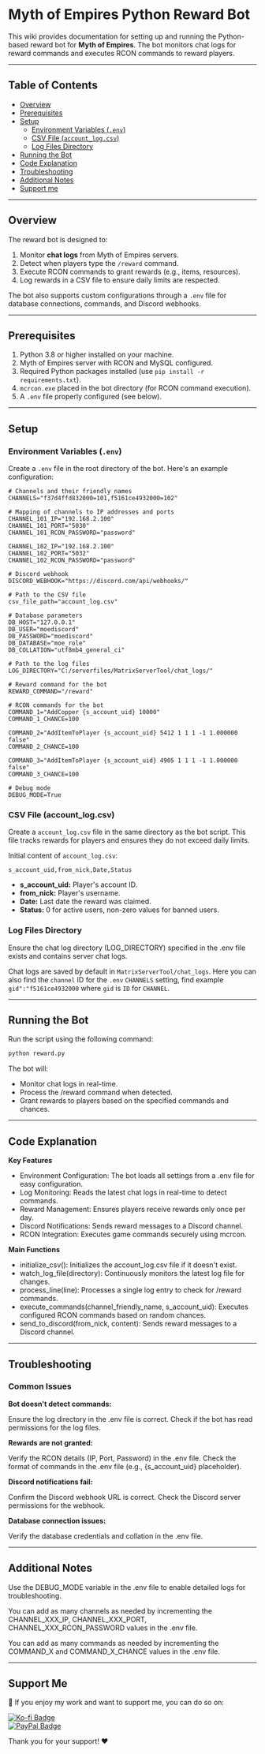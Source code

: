 # Myth of Empires Python Reward Bot

This wiki provides documentation for setting up and running the Python-based reward bot for **Myth of Empires**. The bot monitors chat logs for reward commands and executes RCON commands to reward players.

---

## Table of Contents

- [Overview](#overview)
- [Prerequisites](#prerequisites)
- [Setup](#setup)
  - [Environment Variables (`.env`)](#environment-variables-env)
  - [CSV File (`account_log.csv`)](#csv-file-account_logcsv)
  - [Log Files Directory](#log-files-directory)
- [Running the Bot](#running-the-bot)
- [Code Explanation](#code-explanation)
- [Troubleshooting](#troubleshooting)
- [Additional Notes](#additional-notes)
- [Support me](#support-me)

---

## Overview

The reward bot is designed to:
1. Monitor **chat logs** from Myth of Empires servers.
2. Detect when players type the `/reward` command.
3. Execute RCON commands to grant rewards (e.g., items, resources).
4. Log rewards in a CSV file to ensure daily limits are respected.

The bot also supports custom configurations through a `.env` file for database connections, commands, and Discord webhooks.

---

## Prerequisites

1. Python 3.8 or higher installed on your machine.
2. Myth of Empires server with RCON and MySQL configured.
3. Required Python packages installed (use `pip install -r requirements.txt`).
4. `mcrcon.exe` placed in the bot directory (for RCON command execution).
5. A `.env` file properly configured (see below).

---

## Setup

### Environment Variables (`.env`)

Create a `.env` file in the root directory of the bot. Here's an example configuration:

```dotenv
# Channels and their friendly names
CHANNELS="f37d4ffd832000=101,f5161ce4932000=102"

# Mapping of channels to IP addresses and ports
CHANNEL_101_IP="192.168.2.100"
CHANNEL_101_PORT="5030"
CHANNEL_101_RCON_PASSWORD="password"

CHANNEL_102_IP="192.168.2.100"
CHANNEL_102_PORT="5032"
CHANNEL_102_RCON_PASSWORD="password"

# Discord webhook
DISCORD_WEBHOOK="https://discord.com/api/webhooks/"

# Path to the CSV file
csv_file_path="account_log.csv"

# Database parameters
DB_HOST="127.0.0.1"
DB_USER="moediscord"
DB_PASSWORD="moediscord"
DB_DATABASE="moe_role"
DB_COLLATION="utf8mb4_general_ci"

# Path to the log files
LOG_DIRECTORY="C:/serverfiles/MatrixServerTool/chat_logs/"

# Reward command for the bot
REWARD_COMMAND="/reward"

# RCON commands for the bot
COMMAND_1="AddCopper {s_account_uid} 10000"
COMMAND_1_CHANCE=100

COMMAND_2="AddItemToPlayer {s_account_uid} 5412 1 1 1 -1 1.000000 false"
COMMAND_2_CHANCE=100

COMMAND_3="AddItemToPlayer {s_account_uid} 4905 1 1 1 -1 1.000000 false"
COMMAND_3_CHANCE=100

# Debug mode
DEBUG_MODE=True
```

### CSV File (account_log.csv)

Create a `account_log.csv` file in the same directory as the bot script. This file tracks rewards for players and ensures they do not exceed daily limits.

Initial content of `account_log.csv`:

```account_log.csv
s_account_uid,from_nick,Date,Status
```
- **s_account_uid:** Player's account ID.
- **from_nick:** Player's username.
- **Date:** Last date the reward was claimed.
- **Status:** 0 for active users, non-zero values for banned users.

### Log Files Directory

Ensure the chat log directory (LOG_DIRECTORY) specified in the .env file exists and contains server chat logs.

Chat logs are saved by default in `MatrixServerTool/chat_logs`. Here you can also find the `channel` ID for the `.env` `CHANNELS` setting, find example `gid":"f5161ce4932000` where `gid` is `ID` for `CHANNEL`.

---

## Running the Bot

Run the script using the following command:

```cmd run command
python reward.py
```

The bot will:

* Monitor chat logs in real-time.
* Process the /reward command when detected.
* Grant rewards to players based on the specified commands and chances.

---

## Code Explanation

**Key Features**

* Environment Configuration: The bot loads all settings from a .env file for easy configuration.
* Log Monitoring: Reads the latest chat logs in real-time to detect commands.
* Reward Management: Ensures players receive rewards only once per day.
* Discord Notifications: Sends reward messages to a Discord channel.
* RCON Integration: Executes game commands securely using mcrcon.

**Main Functions**

* initialize_csv(): Initializes the account_log.csv file if it doesn't exist.
* watch_log_file(directory): Continuously monitors the latest log file for changes.
* process_line(line): Processes a single log entry to check for /reward commands.
* execute_commands(channel_friendly_name, s_account_uid): Executes configured RCON commands based on random chances.
* send_to_discord(from_nick, content): Sends reward messages to a Discord channel.

---

## Troubleshooting

### Common Issues

**Bot doesn't detect commands:**

Ensure the log directory in the .env file is correct.
Check if the bot has read permissions for the log files.

**Rewards are not granted:**

Verify the RCON details (IP, Port, Password) in the .env file.
Check the format of commands in the .env file (e.g., {s_account_uid} placeholder).

**Discord notifications fail:**

Confirm the Discord webhook URL is correct.
Check the Discord server permissions for the webhook.

**Database connection issues:**

Verify the database credentials and collation in the .env file.

---

## Additional Notes

Use the DEBUG_MODE variable in the .env file to enable detailed logs for troubleshooting.

You can add as many channels as needed by incrementing the CHANNEL_XXX_IP, CHANNEL_XXX_PORT, CHANNEL_XXX_RCON_PASSWORD values in the .env file.

You can add as many commands as needed by incrementing the COMMAND_X and COMMAND_X_CHANCE values in the .env file.

---

## Support Me 
 
🙌 If you enjoy my work and want to support me, you can do so on:  

[![Ko-fi Badge](https://img.shields.io/badge/Support%20me%20on-Ko--fi-ff5e5b?style=flat&logo=ko-fi&logoColor=white)](https://ko-fi.com/playhub)  
[![PayPal Badge](https://img.shields.io/badge/Donate-PayPal-0070ba?style=flat&logo=paypal&logoColor=white)](https://paypal.me/spidees)

Thank you for your support! ❤️
